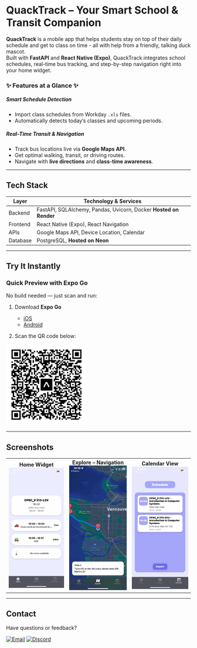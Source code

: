 # QuackTrack – Your Smart School & Transit Companion

**QuackTrack** is a mobile app that helps students stay on top of their daily schedule and get to class on time - all with help from a friendly, talking duck mascot.  
Built with **FastAPI** and **React Native (Expo)**, QuackTrack integrates school schedules, real-time bus tracking, and step-by-step navigation right into your home widget.

### ✨ Features at a Glance ✨

##### Smart Schedule Detection
- Import class schedules from Workday `.xls` files.
- Automatically detects today’s classes and upcoming periods.

##### Real-Time Transit & Navigation
- Track bus locations live via **Google Maps API**.
- Get optimal walking, transit, or driving routes.
- Navigate with **live directions** and **class-time awareness**.

---

## Tech Stack
| Layer      | Technology & Services                                             |
|------------|-------------------------------------------------------------------|
| Backend    | FastAPI, SQLAlchemy, Pandas, Uvicorn, Docker **Hosted on Render** |
| Frontend   | React Native (Expo), React Navigation                             |
| APIs       | Google Maps API, Device Location, Calendar                        |
| Database   | PostgreSQL, **Hosted on Neon**                                    |


---

## Try It Instantly

### Quick Preview with Expo Go

No build needed — just scan and run:

1. Download **Expo Go**  
   - [iOS](https://apps.apple.com/app/expo-go/id982107779)  
   - [Android](https://play.google.com/store/apps/details?id=host.exp.exponent)

2. Scan the QR code below:

<p align="left">
  <img src="asset/eas-update.svg" width="220" alt="QR code for QuackTrack on Expo Go" />
</p>

---

## Screenshots

<table>
  <tr>
    <td align="center">
      <strong>Home Widget</strong><br/>
      <img src="asset/screen-home.jpg" width="180" />
    </td>
    <td align="center">
      <strong>Explore – Navigation</strong><br/>
      <img src="asset/screen-explore.jpg" width="180" />
    </td>
    <td align="center">
      <strong>Calendar View</strong><br/>
      <img src="asset/screen-calendar.jpg" width="180" />
    </td>
  </tr>
</table>

---

## Contact

Have questions or feedback?

[![Email](https://img.shields.io/badge/-Email-D14836?style=flat-square&logo=gmail&logoColor=white)](mailto:phungtranthuan2005@gmail.com) [![Discord](https://img.shields.io/badge/-Discord-5865F2?style=flat-square&logo=discord&logoColor=white)](https://discordapp.com/users/thuanne_)
